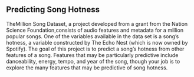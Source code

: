 ## Predicting Song Hotness

TheMillion Song Dataset, a project developed from a grant from the Nation Science Foundation,consists of audio features and metadata for a million popular songs.  One of the variables available in the data set is a song’s hotness, a variable constructed by The Echo Nest (which is now owned by Spotify).  The goal of this project is to predict a song’s hotness from other features of a song.  Features that may be particularly predictive include danceability, energy, tempo, and year of the song, though your job is to explore the many features that may be predictive of song hotness.


